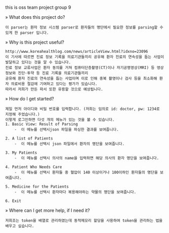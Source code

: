 this is oss team project group 9

» What does this project do?

    이 parser는 환자 정보 시스템 parser로 환자들의 명단에서 필요한 정보를 parsing할 수 있게 한 parser 입니다.
    
» Why is this project useful?

    http://www.koreahealthlog.com/news/articleView.html?idxno=23096 
    이 기사에 따르면 진료 정보 기록을 의료기관들끼리 공유해 환자 진료의 연속성을 돕는 사업이 발달하고 있다는 것을 알 수 있습니다. 
    진료 정보 교류사업은 환자 동의를 거쳐 컴퓨터단층촬영(CT)이나 자기공명영상(MRI) 등 영상 정보와 진단·투약 등 진료 기록을 의료기관들끼리
    공유해 환자 진료의 연속성을 돕는 사업이며 이로 인해 중복 촬영이나 검사 등을 최소화해 환자 의료비용 절감에 기여하고 있다는 평가가 있습니다. 
    따라서 저희가 만든 파서 또한 유용할 것으로 예상됩니다.
    
» How do I get started?

    제일 먼저 아이디와 비밀 번호를 입력합니다. (저희는 임의로 id: doctor, pw: 1234로 지정해 주었습니다.)
    이렇게 로그인하면 다섯 개의 메뉴가 있는 것을 볼 수 있습니다.
    1. Basic View: Result of Parsing
        -  이 메뉴를 선택시json 파일을 파싱한 결과를 보여줍니다.
        
    2. A list of Patients
        -  이 메뉴를 선택시 json 파일에서 환자의 명단을 보여줍니다.
        
    3. My Patients
        -  이 메뉴를 선택시 의사의 name을 입력하면 해당 의사의 환자 명단을 보여줍니다.
        
    4. Patient Who Needs Care
        -  이 메뉴를 선택시 환자들 중 혈압이 140 이상이거나 100이하인 환자들의 명단을 보여줍니다.
    
    5. Medicine for the Patients
        -  이 메뉴를 선택시 환자마다 복용해야하는 약물의 명단을 보여줍니다.
        
    6. Exit
    
» Where can I get more help, if I need it?

    저희조는 token을 배열로 관리하였는데 동적메모리 할당을 사용하여 token을 관리하는 법을 배우고 싶습니다. 
